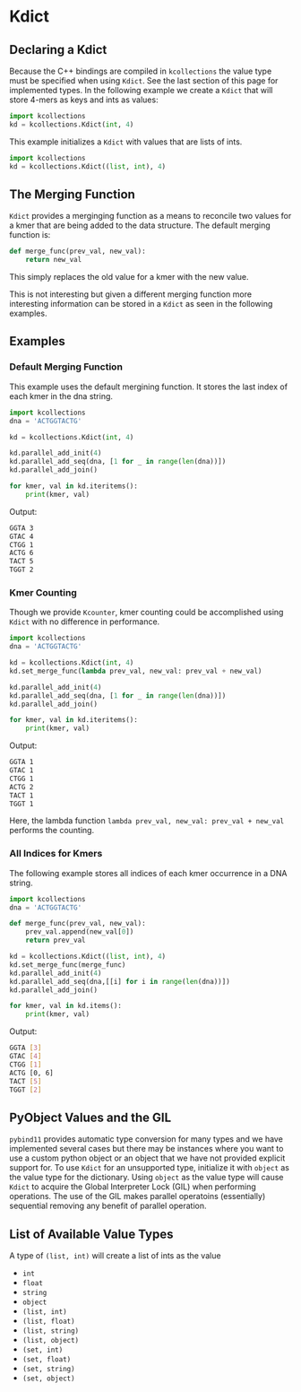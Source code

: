 # Kdict

## Declaring a Kdict

Because the C++ bindings are compiled in `kcollections` the value type must be specified when using `Kdict`.
See the last section of this page for implemented types.
In the following example we create a `Kdict` that will store 4-mers as keys and ints as values:

```python
import kcollections
kd = kcollections.Kdict(int, 4)
```

This example initializes a `Kdict` with values that are lists of ints.

```python
import kcollections
kd = kcollections.Kdict((list, int), 4)
```


## The Merging Function
`Kdict` provides a merginging function as a means to reconcile two values for a kmer that are being added to the data structure.
The default merging function is:

```python
def merge_func(prev_val, new_val):
    return new_val
```

This simply replaces the old value for a kmer with the new value.

This is not interesting but given a different merging function more interesting information can be stored in a `Kdict` as seen in the following examples.


## Examples

### Default Merging Function
This example uses the default mergining function.
It stores the last index of each kmer in the dna string.

```python
import kcollections
dna = 'ACTGGTACTG'

kd = kcollections.Kdict(int, 4)

kd.parallel_add_init(4)
kd.parallel_add_seq(dna, [1 for _ in range(len(dna))])
kd.parallel_add_join()

for kmer, val in kd.iteritems():
    print(kmer, val)
```

Output:

```bash
GGTA 3
GTAC 4
CTGG 1
ACTG 6
TACT 5
TGGT 2
```

### Kmer Counting
Though we provide `Kcounter`, kmer counting could be accomplished using `Kdict` with no difference in performance.

``` python
import kcollections
dna = 'ACTGGTACTG'

kd = kcollections.Kdict(int, 4)
kd.set_merge_func(lambda prev_val, new_val: prev_val + new_val)

kd.parallel_add_init(4)
kd.parallel_add_seq(dna, [1 for _ in range(len(dna))])
kd.parallel_add_join()

for kmer, val in kd.iteritems():
    print(kmer, val)
```

Output:
``` bash
GGTA 1
GTAC 1
CTGG 1
ACTG 2
TACT 1
TGGT 1
```

Here, the lambda function `lambda prev_val, new_val: prev_val + new_val` performs the counting.

### All Indices for Kmers
The following example stores all indices of each kmer occurrence in a DNA string.

``` python
import kcollections
dna = 'ACTGGTACTG'

def merge_func(prev_val, new_val):
    prev_val.append(new_val[0])
    return prev_val

kd = kcollections.Kdict((list, int), 4)
kd.set_merge_func(merge_func)
kd.parallel_add_init(4)
kd.parallel_add_seq(dna,[[i] for i in range(len(dna))])
kd.parallel_add_join()

for kmer, val in kd.items():
    print(kmer, val)
```

Output:

``` bash
GGTA [3]
GTAC [4]
CTGG [1]
ACTG [0, 6]
TACT [5]
TGGT [2]
```

## PyObject Values and the GIL

`pybind11` provides automatic type conversion for many types and we have implemented several cases but there may be instances where you want to use a custom python object or an object that we have not provided explicit support for.
To use `Kdict` for an unsupported type, initialize it with `object` as the value type for the dictionary.
Using `object` as the value type will cause `Kdict` to acquire the Global Interpreter Lock (GIL) when performing operations.
The use of the GIL makes parallel operatoins (essentially) sequential removing any benefit of parallel operation.

## List of Available Value Types
A type of `(list, int)` will create a list of ints as the value

- `int`
- `float`
- `string`
- `object`
- `(list, int)`
- `(list, float)`
- `(list, string)`
- `(list, object)`
- `(set, int)`
- `(set, float)`
- `(set, string)`
- `(set, object)`
